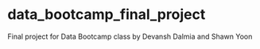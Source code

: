 # data_bootcamp_final_project
Final project for Data Bootcamp class by Devansh Dalmia and Shawn Yoon
